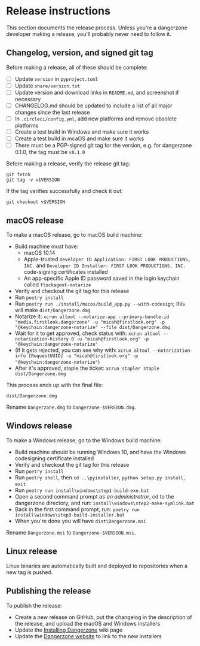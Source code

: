 # Release instructions

This section documents the release process. Unless you're a dangerzone developer making a release, you'll probably never need to follow it.

## Changelog, version, and signed git tag

Before making a release, all of these should be complete:

- [ ] Update `version` in `pyproject.toml`
- [ ] Update `share/version.txt`
- [ ] Update version and download links in `README.md`, and screenshot if necessary
- [ ] CHANGELOG.md should be updated to include a list of all major changes since the last release
- [ ] In `.circleci/config.yml`, add new platforms and remove obsolete platforms
- [ ] Create a test build in Windows and make sure it works
- [ ] Create a test build in mcaOS and make sure it works
- [ ] There must be a PGP-signed git tag for the version, e.g. for dangerzone 0.1.0, the tag must be `v0.1.0`

Before making a release, verify the release git tag:

```
git fetch
git tag -v v$VERSION
```

If the tag verifies successfully and check it out:

```
git checkout v$VERSION
```

## macOS release

To make a macOS release, go to macOS build machine:

- Build machine must have:
  - macOS 10.14
  - Apple-trusted `Developer ID Application: FIRST LOOK PRODUCTIONS, INC.` and `Developer ID Installer: FIRST LOOK PRODUCTIONS, INC.` code-signing certificates installed
  - An app-specific Apple ID password saved in the login keychain called `flockagent-notarize`
- Verify and checkout the git tag for this release
- Run `poetry install`
- Run `poetry run ./install/macos/build_app.py --with-codesign`; this will make `dist/Dangerzone.dmg`
- Notarize it: `xcrun altool --notarize-app --primary-bundle-id "media.firstlook.dangerzone" -u "micah@firstlook.org" -p "@keychain:dangerzone-notarize" --file dist/Dangerzone.dmg`
- Wait for it to get approved, check status with: `xcrun altool --notarization-history 0 -u "micah@firstlook.org" -p "@keychain:dangerzone-notarize"`
- (If it gets rejected, you can see why with: `xcrun altool --notarization-info [RequestUUID] -u "micah@firstlook.org" -p "@keychain:dangerzone-notarize"`)
- After it's approved, staple the ticket: `xcrun stapler staple dist/Dangerzone.dmg`

This process ends up with the final file:

```
dist/Dangerzone.dmg
```

Rename `Dangerzone.dmg` to `Dangerzone-$VERSION.dmg`.

## Windows release

To make a Windows release, go to the Windows build machine:

- Build machine should be running Windows 10, and have the Windows codesigning certificate installed
- Verify and checkout the git tag for this release
- Run `poetry install`
- Run `poetry shell`, then `cd ..\pyinstaller`, `python setup.py install`, `exit`
- Run `poetry run install\windows\step1-build-exe.bat`
- Open a second command prompt _as an administratror_, cd to the dangerzone directory, and run: `install\windows\step2-make-symlink.bat`
- Back in the first command prompt, run: `poetry run install\windows\step3-build-installer.bat`
- When you're done you will have `dist\Dangerzone.msi`

Rename `Dangerzone.msi` to `Dangerzone-$VERSION.msi`.

## Linux release

Linux binaries are automatically built and deployed to repositories when a new tag is pushed.

## Publishing the release

To publish the release:

- Create a new release on GitHub, put the changelog in the description of the release, and upload the macOS and Windows installers
- Update the [Installing Dangerzone](https://github.com/firstlookmedia/dangerzone/wiki/Installing-Dangerzone) wiki page
- Update the [Dangerzone website](https://github.com/firstlookmedia/dangerzone.rocks) to link to the new installers
